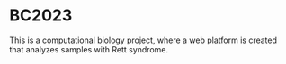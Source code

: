 # BC2023
This is a computational biology project, where a web platform is created that analyzes samples with Rett syndrome.
